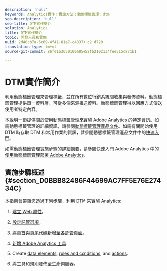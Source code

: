 ```yaml
---
description: 'null'
keywords: Analytics實作；實施方法；動態標籤管理；dtm
seo-description: 'null'
seo-title: DTM實作簡介
solution: Analytics
title: DTM實作簡介
topic: 開發人員和實施
uuid: 2d40cb7a-5c69-4f41-81a7-c48373 c2 d720
translation-type: tm+mt
source-git-commit: 86fe1b3650100a05e52fb2102134fee515c871b1

---
```



# DTM實作簡介

利用動態標籤管理來管理標籤，並在所有數位行銷系統間收集與發佈資料。動態標籤管理提供單一資料層，可從多個來源推送資料。動態標籤管理得以回應方式傳送使用者特定內容。

本說明一節提供關於使用動態標籤管理來實施 Adobe Analytics 的特定資訊。如需動態標籤管理的詳細資訊，請參閱[動態標籤管理產品文件](https://marketing.adobe.com/resources/help/en_US/dtm/)。如需有關開始使用 DTM 時存取 DTM 和常用作業的資訊，請參閱動態標籤管理產品文件中的[快速入門](https://marketing.adobe.com/resources/help/en_US/dtm/get_started.html)。

如需動態標籤管理實施步驟的詳細摘要，請參閱快速入門 Adobe Analytics 中的[使用動態標籤管理部署 Adobe Analytics](https://marketing.adobe.com/resources/help/en_US/analytics/getting-started/add-adobe-analytics-dtm-tool.html)。

## 實施步驟概述 {#section_D0BBB82486F44699AC7FF5E76E27434C}

本指南會帶領您透過下列步驟，利用 DTM 來實施 Analytics:

1. [建立 Web 屬性](../../implement/c-implement-with-dtm/t-create-web-property.md#task_960467FBB7A54499AC228CB3AA3C4123)。
1. [設定託管選項](../../implement/c-implement-with-dtm/t-configure-hosting.md#task_EAD99BB391F544C0BB197D0B3D03EBAC)。
1. [將頁首與頁尾代碼新增至各託管頁面](../../implement/c-implement-with-dtm/c-headers-footers/t-header-footer-code.md#task_43C8DD699A514638B0620775C06423E5)。
1. [新增 Adobe Analytics 工具](../../implement/c-implement-with-dtm/c-aa-tool/analytics-dtm.md#concept_FBA6679A0B79490F8296437F11E5E4F8).
1. Create [data elements](../../implement/c-implement-with-dtm/t-data-element.md#task_962EF08CE2AE49B3B739295F6E4792C2), [rules and conditions](../../implement/c-implement-with-dtm/c-rules/t-rules-create.md#task_B7FB5ED415AF430C952265AC2835C0DB), and [actions](../../implement/c-implement-with-dtm/c-rules/t-rules-actions.md#task_94DFE0D8B53A43E2892851BABE381121).

1. 將工具和規則發佈至生產伺服器。

